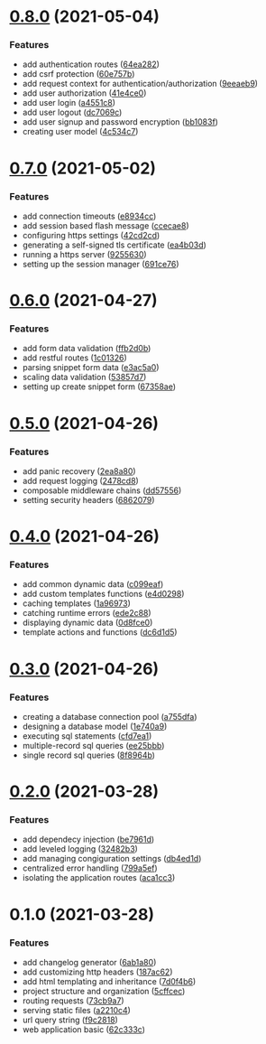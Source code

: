 # [0.8.0](https://github.com/dcschmid/snippetbox/compare/v0.7.0...v0.8.0) (2021-05-04)


### Features

* add authentication routes ([64ea282](https://github.com/dcschmid/snippetbox/commit/64ea2824bdb019dd4e57615b7f28dcbbbc30d391))
* add csrf protection ([60e757b](https://github.com/dcschmid/snippetbox/commit/60e757b48e7a2a7189fcfe2688a78da2d3b52e4d))
* add request context for authentication/authorization ([9eeaeb9](https://github.com/dcschmid/snippetbox/commit/9eeaeb9b2e1ebb5242ef64a5d66a26855500bc9e))
* add user authorization ([41e4ce0](https://github.com/dcschmid/snippetbox/commit/41e4ce07c8fcceb4f42581b88b0c72866b93607a))
* add user login ([a4551c8](https://github.com/dcschmid/snippetbox/commit/a4551c859a61630916012e69508bbb56a1ef17d7))
* add user logout ([dc7069c](https://github.com/dcschmid/snippetbox/commit/dc7069cf04e33f6b4962a5facd44f542ca90d916))
* add user signup and password encryption ([bb1083f](https://github.com/dcschmid/snippetbox/commit/bb1083fcea00d53ed728bafce376ebde84fe74fe))
* creating user model ([4c534c7](https://github.com/dcschmid/snippetbox/commit/4c534c7b46abf2cf7a1d2ad9ac000de726433c68))



# [0.7.0](https://github.com/dcschmid/snippetbox/compare/v0.6.0...v0.7.0) (2021-05-02)


### Features

* add connection timeouts ([e8934cc](https://github.com/dcschmid/snippetbox/commit/e8934cc8ffacf3757852cf326b9c135fba78f7be))
* add session based flash message ([ccecae8](https://github.com/dcschmid/snippetbox/commit/ccecae8104583fa2fbf7812ea8d5b34aa6d60f6a))
* configuring https settings ([42cd2cd](https://github.com/dcschmid/snippetbox/commit/42cd2cdaac2eea1973d4351b24b36c1bba869b14))
* generating a self-signed tls certificate ([ea4b03d](https://github.com/dcschmid/snippetbox/commit/ea4b03d38cdc5c48babf4800d239ff5c6f2aae09))
* running a https server ([9255630](https://github.com/dcschmid/snippetbox/commit/925563086777a800e09b8a5d5fe23b0b5893763e))
* setting up the session manager ([691ce76](https://github.com/dcschmid/snippetbox/commit/691ce76208624fee84924755a1d3534e4dfedaaf))



# [0.6.0](https://github.com/dcschmid/snippetbox/compare/v0.5.0...v0.6.0) (2021-04-27)


### Features

* add form data validation ([ffb2d0b](https://github.com/dcschmid/snippetbox/commit/ffb2d0b569cbdcd315ebcfbe1ff514b000411365))
* add restful routes ([1c01326](https://github.com/dcschmid/snippetbox/commit/1c01326a050063112c9163074edd5b4723e016ee))
* parsing snippet form data ([e3ac5a0](https://github.com/dcschmid/snippetbox/commit/e3ac5a071845bd49ff972589870f09bf01b35bde))
* scaling data validation ([53857d7](https://github.com/dcschmid/snippetbox/commit/53857d7997fb8644f85799f594303ff9c405c2cf))
* setting up create snippet form ([67358ae](https://github.com/dcschmid/snippetbox/commit/67358ae22358e0a7e6867304c3f5fec53496741d))



# [0.5.0](https://github.com/dcschmid/snippetbox/compare/v0.4.0...v0.5.0) (2021-04-26)


### Features

* add panic recovery ([2ea8a80](https://github.com/dcschmid/snippetbox/commit/2ea8a807fd069911c6f7fea132cd53d6294e8cd3))
* add request logging ([2478cd8](https://github.com/dcschmid/snippetbox/commit/2478cd8cc326daabf490128b3626e6c456ee843d))
* composable middleware chains ([dd57556](https://github.com/dcschmid/snippetbox/commit/dd57556c7ca9ebe03c4fadf5c0db2d8e717aa01e))
* setting security headers ([6862079](https://github.com/dcschmid/snippetbox/commit/68620792df41d3924fbdfb19333d2fc4f15cc85c))



# [0.4.0](https://github.com/dcschmid/snippetbox/compare/v0.3.0...v0.4.0) (2021-04-26)


### Features

* add common dynamic data ([c099eaf](https://github.com/dcschmid/snippetbox/commit/c099eafdddf329c483d4f26348132b4b3a971e5b))
* add custom templates functions ([e4d0298](https://github.com/dcschmid/snippetbox/commit/e4d0298345d1b743aad7ce52b3402df9b6079a91))
* caching templates ([1a96973](https://github.com/dcschmid/snippetbox/commit/1a96973c43a1f2fa429a97946f693fb5122800d9))
* catching runtime errors ([ede2c88](https://github.com/dcschmid/snippetbox/commit/ede2c880842dfac110ff18b30bf8173836386fb0))
* displaying dynamic data ([0d8fce0](https://github.com/dcschmid/snippetbox/commit/0d8fce0e8b5c57a59822d877c6c07f190bc00e4f))
* template actions and functions ([dc6d1d5](https://github.com/dcschmid/snippetbox/commit/dc6d1d565d7a4f3915f7f5ba51cc73b31004895f))



# [0.3.0](https://github.com/dcschmid/snippetbox/compare/v0.2.0...v0.3.0) (2021-04-26)


### Features

* creating a database connection pool ([a755dfa](https://github.com/dcschmid/snippetbox/commit/a755dfa26bd6e33de2fc5fde889b931bf9f2421b))
* designing a database model ([1e740a9](https://github.com/dcschmid/snippetbox/commit/1e740a9d42dce9e2318452546619c71f019b3899))
* executing sql statements ([cfd7ea1](https://github.com/dcschmid/snippetbox/commit/cfd7ea133365ee64c457abbf30abc3f3e97a4aed))
* multiple-record sql queries ([ee25bbb](https://github.com/dcschmid/snippetbox/commit/ee25bbbf3ef5abfe3a4d52960145905eee14de98))
* single record sql queries ([8f8964b](https://github.com/dcschmid/snippetbox/commit/8f8964bc9c740641bd8e7250f9204bf33ee4e57c))



# [0.2.0](https://github.com/dcschmid/snippetbox/compare/v0.1.0...v0.2.0) (2021-03-28)


### Features

* add dependecy injection ([be7961d](https://github.com/dcschmid/snippetbox/commit/be7961d0b82c309282c9a8943cab274ab6f904f6))
* add leveled logging ([32482b3](https://github.com/dcschmid/snippetbox/commit/32482b35bf2f9f0457ece7b8410fca32e7c356c2))
* add managing congiguration settings ([db4ed1d](https://github.com/dcschmid/snippetbox/commit/db4ed1df0c8b30bb88850426bd4693a3c4376e37))
* centralized error handling ([799a5ef](https://github.com/dcschmid/snippetbox/commit/799a5ef4e5e5407fc7ab54f9b04929a7848de464))
* isolating the application routes ([aca1cc3](https://github.com/dcschmid/snippetbox/commit/aca1cc3c3605599e0ce30c578fe93fcae5d1db19))



# 0.1.0 (2021-03-28)


### Features

* add changelog generator ([6ab1a80](https://github.com/dcschmid/snippetbox/commit/6ab1a805f3df42e86b216223f15c564db32f56f4))
* add customizing http headers ([187ac62](https://github.com/dcschmid/snippetbox/commit/187ac62878d436a334d2e6cdcddd564c3360569c))
* add html templating and inheritance ([7d0f4b6](https://github.com/dcschmid/snippetbox/commit/7d0f4b66b725bde81cb13748302c89912dea31d7))
* project structure and organization ([5cffcec](https://github.com/dcschmid/snippetbox/commit/5cffcec0acee949065273af2ff2e4fbc5deb9652))
* routing requests ([73cb9a7](https://github.com/dcschmid/snippetbox/commit/73cb9a7128a5c90df65d99dd1f6adc2905ab9017))
* serving static files ([a2210c4](https://github.com/dcschmid/snippetbox/commit/a2210c413c1027fc61ff54f323f318782818fc12))
* url query string ([f9c2818](https://github.com/dcschmid/snippetbox/commit/f9c2818600c5048e4e206008b74e149c45564cc8))
* web application basic ([62c333c](https://github.com/dcschmid/snippetbox/commit/62c333c9916b7fe796a3aa6b4e6da32f41a6040a))



